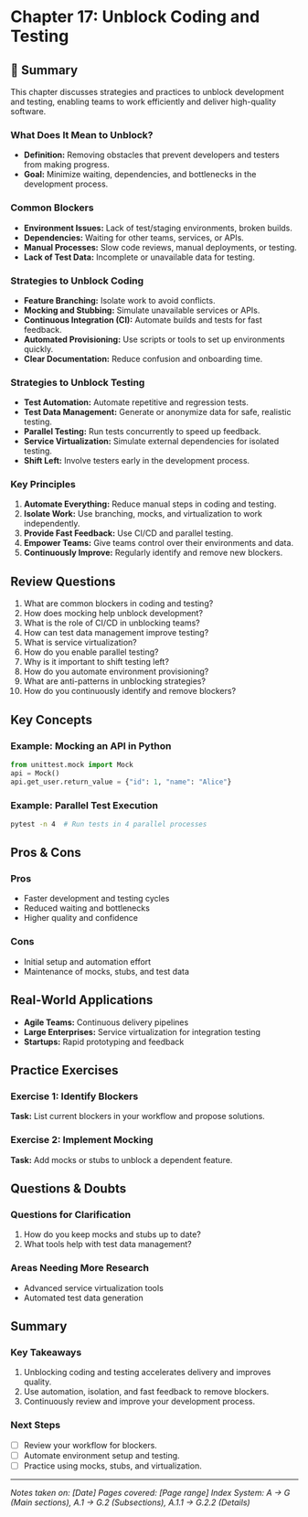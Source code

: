 # Chapter 17: Unblock Coding and Testing

## 📖 Summary

This chapter discusses strategies and practices to unblock development and testing, enabling teams to work efficiently and deliver high-quality software.

### What Does It Mean to Unblock?
- **Definition:** Removing obstacles that prevent developers and testers from making progress.
- **Goal:** Minimize waiting, dependencies, and bottlenecks in the development process.

### Common Blockers
- **Environment Issues:** Lack of test/staging environments, broken builds.
- **Dependencies:** Waiting for other teams, services, or APIs.
- **Manual Processes:** Slow code reviews, manual deployments, or testing.
- **Lack of Test Data:** Incomplete or unavailable data for testing.

### Strategies to Unblock Coding
- **Feature Branching:** Isolate work to avoid conflicts.
- **Mocking and Stubbing:** Simulate unavailable services or APIs.
- **Continuous Integration (CI):** Automate builds and tests for fast feedback.
- **Automated Provisioning:** Use scripts or tools to set up environments quickly.
- **Clear Documentation:** Reduce confusion and onboarding time.

### Strategies to Unblock Testing
- **Test Automation:** Automate repetitive and regression tests.
- **Test Data Management:** Generate or anonymize data for safe, realistic testing.
- **Parallel Testing:** Run tests concurrently to speed up feedback.
- **Service Virtualization:** Simulate external dependencies for isolated testing.
- **Shift Left:** Involve testers early in the development process.

### Key Principles
1. **Automate Everything:** Reduce manual steps in coding and testing.
2. **Isolate Work:** Use branching, mocks, and virtualization to work independently.
3. **Provide Fast Feedback:** Use CI/CD and parallel testing.
4. **Empower Teams:** Give teams control over their environments and data.
5. **Continuously Improve:** Regularly identify and remove new blockers.

## Review Questions
1. What are common blockers in coding and testing?
2. How does mocking help unblock development?
3. What is the role of CI/CD in unblocking teams?
4. How can test data management improve testing?
5. What is service virtualization?
6. How do you enable parallel testing?
7. Why is it important to shift testing left?
8. How do you automate environment provisioning?
9. What are anti-patterns in unblocking strategies?
10. How do you continuously identify and remove blockers?

## Key Concepts

### Example: Mocking an API in Python
```python
from unittest.mock import Mock
api = Mock()
api.get_user.return_value = {"id": 1, "name": "Alice"}
```

### Example: Parallel Test Execution
```bash
pytest -n 4  # Run tests in 4 parallel processes
```

## Pros & Cons

### Pros
- Faster development and testing cycles
- Reduced waiting and bottlenecks
- Higher quality and confidence

### Cons
- Initial setup and automation effort
- Maintenance of mocks, stubs, and test data

## Real-World Applications
- **Agile Teams:** Continuous delivery pipelines
- **Large Enterprises:** Service virtualization for integration testing
- **Startups:** Rapid prototyping and feedback

## Practice Exercises

### Exercise 1: Identify Blockers
**Task:** List current blockers in your workflow and propose solutions.

### Exercise 2: Implement Mocking
**Task:** Add mocks or stubs to unblock a dependent feature.

## Questions & Doubts

### Questions for Clarification
1. How do you keep mocks and stubs up to date?
2. What tools help with test data management?

### Areas Needing More Research
- Advanced service virtualization tools
- Automated test data generation

## Summary

### Key Takeaways
1. Unblocking coding and testing accelerates delivery and improves quality.
2. Use automation, isolation, and fast feedback to remove blockers.
3. Continuously review and improve your development process.

### Next Steps
- [ ] Review your workflow for blockers.
- [ ] Automate environment setup and testing.
- [ ] Practice using mocks, stubs, and virtualization.

---

*Notes taken on: [Date]*
*Pages covered: [Page range]*
*Index System: A → G (Main sections), A.1 → G.2 (Subsections), A.1.1 → G.2.2 (Details)*
